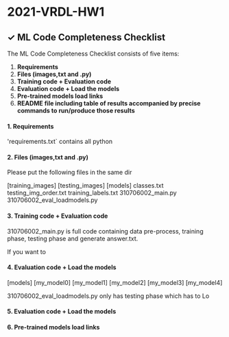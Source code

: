 # 2021-VRDL-HW1

## ✓ ML Code Completeness Checklist

The ML Code Completeness Checklist consists of five items:

1. **Requirements**
2. **Files (images,txt and .py)** 
3. **Training code + Evaluation code** 
4. **Evaluation code + Load the models**
5. **Pre-trained models load links**
6. **README file including table of results accompanied by precise commands to run/produce those results**


#### 1. Requirements

'requirements.txt` contains all python 

#### 2. Files (images,txt and .py)

Please put the following files in the same dir

[training_images]
[testing_images]
[models]
classes.txt
testing_img_order.txt
training_labels.txt
310706002_main.py
310706002_eval_loadmodels.py

#### 3. Training code + Evaluation code

310706002_main.py is full code containing data pre-process, training phase, testing phase and generate answer.txt.

If you want to 
    
#### 4. Evaluation code + Load the models 

[models]
    [my_model0]
    [my_model1]
    [my_model2]
    [my_model3]
    [my_model4]
    
310706002_eval_loadmodels.py only has testing phase which has to Lo

#### 5. Evaluation code + Load the models

#### 6. Pre-trained models load links




